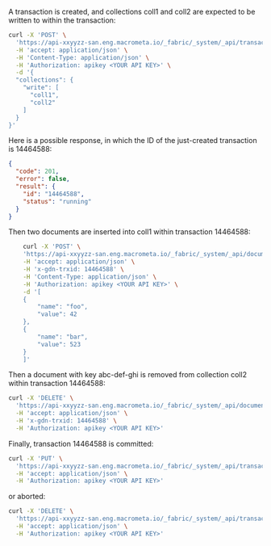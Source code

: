 

A transaction is created, and collections coll1 and coll2 are expected to be written to within the transaction:

```bash
curl -X 'POST' \
  'https://api-xxyyzz-san.eng.macrometa.io/_fabric/_system/_api/transaction/begin' \
  -H 'accept: application/json' \
  -H 'Content-Type: application/json' \
  -H 'Authorization: apikey <YOUR API KEY>' \
  -d '{
  "collections": {
    "write": [
      "coll1",
      "coll2"
    ]
  }
}'
```

Here is a possible response, in which the ID of the just-created transaction is 14464588:

```json
{
  "code": 201,
  "error": false,
  "result": {
    "id": "14464588",
    "status": "running"
  }
}
```

Then two documents are inserted into coll1 within transaction 14464588:

```bash
    curl -X 'POST' \
    'https://api-xxyyzz-san.eng.macrometa.io/_fabric/_system/_api/document/coll1' \
    -H 'accept: application/json' \
    -H 'x-gdn-trxid: 14464588' \
    -H 'Content-Type: application/json' \
    -H 'Authorization: apikey <YOUR API KEY>' \
    -d '[
    {
        "name": "foo",
        "value": 42
    },
    {
        "name": "bar",
        "value": 523
    }
    ]'
```

Then a document with key abc-def-ghi is removed from collection coll2 within transaction 14464588:

```bash
curl -X 'DELETE' \
  'https://api-xxyyzz-san.eng.macrometa.io/_fabric/_system/_api/document/coll2/abc-def-ghi' \
  -H 'accept: application/json' \
  -H 'x-gdn-trxid: 14464588' \
  -H 'Authorization: apikey <YOUR API KEY>'
```

Finally, transaction 14464588 is committed:

```bash
curl -X 'PUT' \
  'https://api-xxyyzz-san.eng.macrometa.io/_fabric/_system/_api/transaction/14464588' \
  -H 'accept: application/json' \
  -H 'Authorization: apikey <YOUR API KEY>'
```

or aborted:

```bash
curl -X 'DELETE' \
  'https://api-xxyyzz-san.eng.macrometa.io/_fabric/_system/_api/transaction/14464588' \
  -H 'accept: application/json' \
  -H 'Authorization: apikey <YOUR API KEY>'
```
